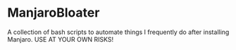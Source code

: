 # ManjaroBloater
A collection of bash scripts to automate things I frequently do after installing Manjaro. USE AT YOUR OWN RISKS!
